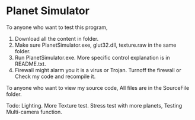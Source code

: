 # Planet Simulator

To anyone who want to test this program,
1. Download all the content in <executable> folder.
2. Make sure PlanetSimulator.exe, glut32.dll, texture.raw in the same folder.
3. Run PlanetSimulator.exe. More specific control explanation is in README.txt.
4. Firewall might alarm you it is a virus or Trojan. Turnoff the firewall or Check my code and recompile it.

To anyone who want to view my source code,
  All files are in the SourceFile folder.

Todo: Lighting.
      More Texture test.
			Stress test with more planets, 
			Testing Multi-camera function.
							

